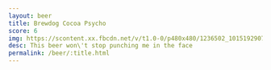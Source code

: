 ```yaml
---
layout: beer
title: Brewdog Cocoa Psycho
score: 6
img: https://scontent.xx.fbcdn.net/v/t1.0-0/p480x480/1236502_10151929072183745_392721452_n.jpg?oh=c40f07b952016713118190bdf36423ab&oe=588BCE63
desc: This beer won\'t stop punching me in the face
permalink: /beer/:title.html
---
```

